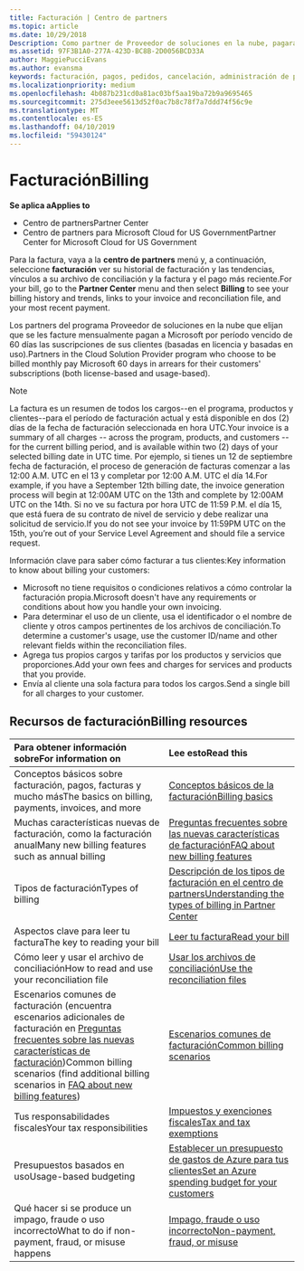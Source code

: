 ```yaml
---
title: Facturación | Centro de partners
ms.topic: article
ms.date: 10/29/2018
Description: Como partner de Proveedor de soluciones en la nube, pagarás a Microsoft por período vencido de 60 días las suscripciones basadas en licencia y basadas en uso de tus clientes.
ms.assetid: 97F3B1A0-277A-423D-BC8B-2D0056BCD33A
author: MaggiePucciEvans
ms.author: evansma
keywords: facturación, pagos, pedidos, cancelación, administración de pedidos, impago, fraude, uso incorrecto, impuestos, exenciones fiscales, archivos de conciliación, archivo conciliación
ms.localizationpriority: medium
ms.openlocfilehash: 4b087b231cd0a81ac03bf5aa19ba72b9a9695465
ms.sourcegitcommit: 275d3eee5613d52f0ac7b8c78f7a7ddd74f56c9e
ms.translationtype: MT
ms.contentlocale: es-ES
ms.lasthandoff: 04/10/2019
ms.locfileid: "59430124"
---
```

# <a name="billing"></a><span data-ttu-id="bbada-104">Facturación</span><span class="sxs-lookup"><span data-stu-id="bbada-104">Billing</span></span>

**<span data-ttu-id="bbada-105">Se aplica a</span><span class="sxs-lookup"><span data-stu-id="bbada-105">Applies to</span></span>**

-  <span data-ttu-id="bbada-106">Centro de partners</span><span class="sxs-lookup"><span data-stu-id="bbada-106">Partner Center</span></span>
-  <span data-ttu-id="bbada-107">Centro de partners para Microsoft Cloud for US Government</span><span class="sxs-lookup"><span data-stu-id="bbada-107">Partner Center for Microsoft Cloud for US Government</span></span>
 
 
<span data-ttu-id="bbada-108">Para la factura, vaya a la **centro de partners** menú y, a continuación, seleccione **facturación** ver su historial de facturación y las tendencias, vínculos a su archivo de conciliación y la factura y el pago más reciente.</span><span class="sxs-lookup"><span data-stu-id="bbada-108">For your bill, go to the **Partner Center** menu and then select **Billing** to see your billing history and trends, links to your invoice and reconciliation file, and your most recent payment.</span></span>

<span data-ttu-id="bbada-109">Los partners del programa Proveedor de soluciones en la nube que elijan que se les facture mensualmente pagan a Microsoft por período vencido de 60 días las suscripciones de sus clientes (basadas en licencia y basadas en uso).</span><span class="sxs-lookup"><span data-stu-id="bbada-109">Partners in the Cloud Solution Provider program who choose to be billed monthly pay Microsoft 60 days in arrears for their customers' subscriptions (both license-based and usage-based).</span></span>

> [!NOTE]  
> <span data-ttu-id="bbada-110">La factura es un resumen de todos los cargos--en el programa, productos y clientes--para el período de facturación actual y está disponible en dos (2) días de la fecha de facturación seleccionada en hora UTC.</span><span class="sxs-lookup"><span data-stu-id="bbada-110">Your invoice is a summary of all charges -- across the program, products, and customers -- for the current billing period, and is available within two (2) days of your selected billing date in UTC time.</span></span> <span data-ttu-id="bbada-111">Por ejemplo, si tienes un 12 de septiembre fecha de facturación, el proceso de generación de facturas comenzar a las 12:00 A.M. UTC en el 13 y completar por 12:00 A.M. UTC el día 14.</span><span class="sxs-lookup"><span data-stu-id="bbada-111">For example, if you have a September 12th billing date, the invoice generation process will begin at 12:00AM UTC on the 13th and complete by 12:00AM UTC on the 14th.</span></span> <span data-ttu-id="bbada-112">Si no ve su factura por hora UTC de 11:59 P.M. el día 15, que está fuera de su contrato de nivel de servicio y debe realizar una solicitud de servicio.</span><span class="sxs-lookup"><span data-stu-id="bbada-112">If you do not see your invoice by 11:59PM UTC on the 15th, you’re out of your Service Level Agreement and should file a service request.</span></span> 

<span data-ttu-id="bbada-113">Información clave para saber cómo facturar a tus clientes:</span><span class="sxs-lookup"><span data-stu-id="bbada-113">Key information to know about billing your customers:</span></span>

-   <span data-ttu-id="bbada-114">Microsoft no tiene requisitos o condiciones relativos a cómo controlar la facturación propia.</span><span class="sxs-lookup"><span data-stu-id="bbada-114">Microsoft doesn't have any requirements or conditions about how you handle your own invoicing.</span></span>
-   <span data-ttu-id="bbada-115">Para determinar el uso de un cliente, usa el identificador o el nombre de cliente y otros campos pertinentes de los archivos de conciliación.</span><span class="sxs-lookup"><span data-stu-id="bbada-115">To determine a customer's usage, use the customer ID/name and other relevant fields within the reconciliation files.</span></span>
-   <span data-ttu-id="bbada-116">Agrega tus propios cargos y tarifas por los productos y servicios que proporciones.</span><span class="sxs-lookup"><span data-stu-id="bbada-116">Add your own fees and charges for services and products that you provide.</span></span>
-   <span data-ttu-id="bbada-117">Envía al cliente una sola factura para todos los cargos.</span><span class="sxs-lookup"><span data-stu-id="bbada-117">Send a single bill for all charges to your customer.</span></span>

## <a name="billing-resources"></a><span data-ttu-id="bbada-118">Recursos de facturación</span><span class="sxs-lookup"><span data-stu-id="bbada-118">Billing resources</span></span>
|**<span data-ttu-id="bbada-119">Para obtener información sobre</span><span class="sxs-lookup"><span data-stu-id="bbada-119">For information on</span></span>**   |**<span data-ttu-id="bbada-120">Lee esto</span><span class="sxs-lookup"><span data-stu-id="bbada-120">Read this</span></span>**    |
|:-----------------------------|:-----------------|
|<span data-ttu-id="bbada-121">Conceptos básicos sobre facturación, pagos, facturas y mucho más</span><span class="sxs-lookup"><span data-stu-id="bbada-121">The basics on billing, payments, invoices, and  more</span></span>   |[<span data-ttu-id="bbada-122">Conceptos básicos de la facturación</span><span class="sxs-lookup"><span data-stu-id="bbada-122">Billing basics</span></span>](billing-basics.md)
|<span data-ttu-id="bbada-123">Muchas características nuevas de facturación, como la facturación anual</span><span class="sxs-lookup"><span data-stu-id="bbada-123">Many new billing features such as annual billing</span></span>   |[<span data-ttu-id="bbada-124">Preguntas frecuentes sobre las nuevas características de facturación</span><span class="sxs-lookup"><span data-stu-id="bbada-124">FAQ about new billing features</span></span>](faq-about-new-billing-features.md)|
|<span data-ttu-id="bbada-125">Tipos de facturación</span><span class="sxs-lookup"><span data-stu-id="bbada-125">Types of billing</span></span>   |[<span data-ttu-id="bbada-126">Descripción de los tipos de facturación en el centro de partners</span><span class="sxs-lookup"><span data-stu-id="bbada-126">Understanding the types of billing in Partner Center</span></span>](billing-different-types.md)   |
|<span data-ttu-id="bbada-127">Aspectos clave para leer tu factura</span><span class="sxs-lookup"><span data-stu-id="bbada-127">The key to reading your bill</span></span>   |[<span data-ttu-id="bbada-128">Leer tu factura</span><span class="sxs-lookup"><span data-stu-id="bbada-128">Read your bill</span></span>](read-your-bill.md)   |
|<span data-ttu-id="bbada-129">Cómo leer y usar el archivo de conciliación</span><span class="sxs-lookup"><span data-stu-id="bbada-129">How to read and use your reconciliation file</span></span>   |[<span data-ttu-id="bbada-130">Usar los archivos de conciliación</span><span class="sxs-lookup"><span data-stu-id="bbada-130">Use the reconciliation files</span></span>](use-the-reconciliation-files.md)|
|<span data-ttu-id="bbada-131">Escenarios comunes de facturación (encuentra escenarios adicionales de facturación en [Preguntas frecuentes sobre las nuevas características de facturación](faq-about-new-billing-features.md))</span><span class="sxs-lookup"><span data-stu-id="bbada-131">Common billing scenarios (find additional billing scenarios in [FAQ about new billing features](faq-about-new-billing-features.md))</span></span>|[<span data-ttu-id="bbada-132">Escenarios comunes de facturación</span><span class="sxs-lookup"><span data-stu-id="bbada-132">Common billing scenarios</span></span>](common-billing-scenarios.md)|
|<span data-ttu-id="bbada-133">Tus responsabilidades fiscales</span><span class="sxs-lookup"><span data-stu-id="bbada-133">Your tax responsibilities</span></span>   | [<span data-ttu-id="bbada-134">Impuestos y exenciones fiscales</span><span class="sxs-lookup"><span data-stu-id="bbada-134">Tax and tax exemptions</span></span>](tax-and-tax-exemptions.md)|
|<span data-ttu-id="bbada-135">Presupuestos basados en uso</span><span class="sxs-lookup"><span data-stu-id="bbada-135">Usage-based budgeting</span></span>    |[<span data-ttu-id="bbada-136">Establecer un presupuesto de gastos de Azure para tus clientes</span><span class="sxs-lookup"><span data-stu-id="bbada-136">Set an Azure spending budget for your customers</span></span>](set-an-azure-spending-budget-for-your-customers.md)|
|<span data-ttu-id="bbada-137">Qué hacer si se produce un impago, fraude o uso incorrecto</span><span class="sxs-lookup"><span data-stu-id="bbada-137">What to do if non-payment, fraud, or misuse happens</span></span>   |[<span data-ttu-id="bbada-138">Impago, fraude o uso incorrecto</span><span class="sxs-lookup"><span data-stu-id="bbada-138">Non-payment, fraud, or misuse</span></span>](non-payment--fraud--or-misuse.md)|




















